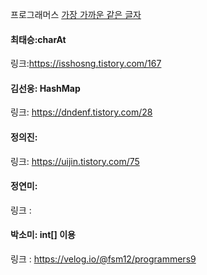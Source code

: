 프로그래머스 [가장 가까운 같은 글자](https://school.programmers.co.kr/learn/courses/30/lessons/142086)<br>

#### 최태승:charAt
링크:https://isshosng.tistory.com/167

#### 김선웅: HashMap
링크: https://dndenf.tistory.com/28

#### 정의진:
링크: https://uijin.tistory.com/75

#### 정연미:
링크 : 

#### 박소미: int[] 이용
링크 : https://velog.io/@fsm12/programmers9

